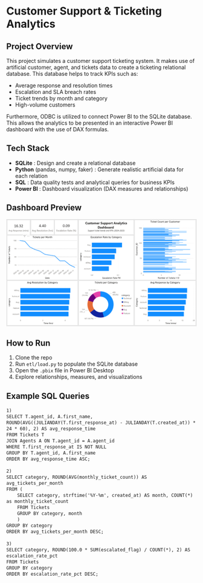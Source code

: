 # Customer Support & Ticketing Analytics

## Project Overview 
This project simulates a customer support ticketing system. It makes use of artificial customer, agent, and tickets data to create a ticketing relational database. This database helps to track KPIs such as:
- Average response and resolution times
- Escalation and SLA breach rates
- Ticket trends by month and category
- High-volume customers 

Furthermore, ODBC is utilized to connect Power BI to the SQLite database. This allows the analytics to be presented in an interactive Power BI dashboard with the use of DAX formulas. 

## Tech Stack
- **SQLite** : Design and create a relational database
- **Python** (pandas, numpy, faker) : Generate realistic artificial data for each relation
- **SQL** : Data quality tests and analytical queries for business KPIs
- **Power BI** : Dashboard visualization (DAX measures and relationships)

## Dashboard Preview
<p align="left">
  <img src="dashboard\dashboard_preview.png" width="750">
</p>

## How to Run
1. Clone the repo
2. Run `etl/load.py` to populate the SQLite database
3. Open the `.pbix` file in Power BI Desktop
4. Explore relationships, measures, and visualizations

## Example SQL Queries 
```
1) 
SELECT T.agent_id, A.first_name, ROUND(AVG((JULIANDAY(T.first_response_at) - JULIANDAY(T.created_at)) * 24 * 60), 2) AS avg_response_time
FROM Tickets T
JOIN Agents A ON T.agent_id = A.agent_id
WHERE T.first_response_at IS NOT NULL
GROUP BY T.agent_id, A.first_name
ORDER BY avg_response_time ASC;

2) 
SELECT category, ROUND(AVG(monthly_ticket_count)) AS avg_tickets_per_month
FROM (
    SELECT category, strftime('%Y-%m', created_at) AS month, COUNT(*) as monthly_ticket_count
    FROM Tickets
    GROUP BY category, month
    )
GROUP BY category
ORDER BY avg_tickets_per_month DESC;

3) 
SELECT category, ROUND(100.0 * SUM(escalated_flag) / COUNT(*), 2) AS escalation_rate_pct
FROM Tickets
GROUP BY category
ORDER BY escalation_rate_pct DESC;
